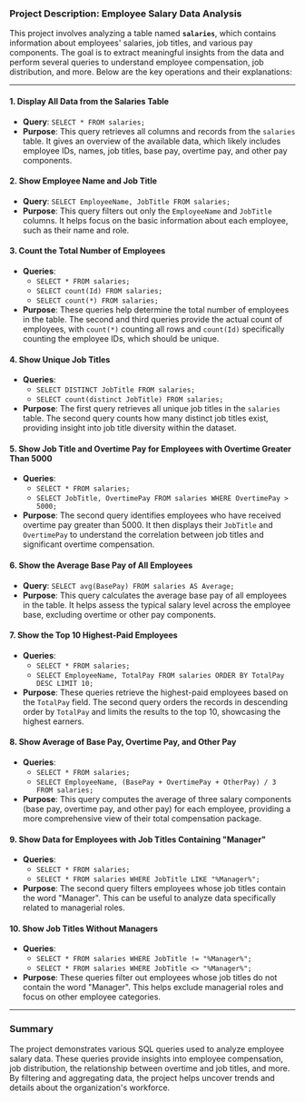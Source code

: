 ### Project Description: Employee Salary Data Analysis

This project involves analyzing a table named **`salaries`**, which contains information about employees' salaries, job titles, and various pay components. The goal is to extract meaningful insights from the data and perform several queries to understand employee compensation, job distribution, and more. Below are the key operations and their explanations:

---

#### 1. **Display All Data from the Salaries Table**
   - **Query**: `SELECT * FROM salaries;`
   - **Purpose**: This query retrieves all columns and records from the `salaries` table. It gives an overview of the available data, which likely includes employee IDs, names, job titles, base pay, overtime pay, and other pay components.

#### 2. **Show Employee Name and Job Title**
   - **Query**: `SELECT EmployeeName, JobTitle FROM salaries;`
   - **Purpose**: This query filters out only the `EmployeeName` and `JobTitle` columns. It helps focus on the basic information about each employee, such as their name and role.

#### 3. **Count the Total Number of Employees**
   - **Queries**:
     - `SELECT * FROM salaries;`
     - `SELECT count(Id) FROM salaries;`
     - `SELECT count(*) FROM salaries;`
   - **Purpose**: These queries help determine the total number of employees in the table. The second and third queries provide the actual count of employees, with `count(*)` counting all rows and `count(Id)` specifically counting the employee IDs, which should be unique.

#### 4. **Show Unique Job Titles**
   - **Queries**:
     - `SELECT DISTINCT JobTitle FROM salaries;`
     - `SELECT count(distinct JobTitle) FROM salaries;`
   - **Purpose**: The first query retrieves all unique job titles in the `salaries` table. The second query counts how many distinct job titles exist, providing insight into job title diversity within the dataset.

#### 5. **Show Job Title and Overtime Pay for Employees with Overtime Greater Than 5000**
   - **Queries**:
     - `SELECT * FROM salaries;`
     - `SELECT JobTitle, OvertimePay FROM salaries WHERE OvertimePay > 5000;`
   - **Purpose**: The second query identifies employees who have received overtime pay greater than 5000. It then displays their `JobTitle` and `OvertimePay` to understand the correlation between job titles and significant overtime compensation.

#### 6. **Show the Average Base Pay of All Employees**
   - **Query**: `SELECT avg(BasePay) FROM salaries AS Average;`
   - **Purpose**: This query calculates the average base pay of all employees in the table. It helps assess the typical salary level across the employee base, excluding overtime or other pay components.

#### 7. **Show the Top 10 Highest-Paid Employees**
   - **Queries**:
     - `SELECT * FROM salaries;`
     - `SELECT EmployeeName, TotalPay FROM salaries ORDER BY TotalPay DESC LIMIT 10;`
   - **Purpose**: These queries retrieve the highest-paid employees based on the `TotalPay` field. The second query orders the records in descending order by `TotalPay` and limits the results to the top 10, showcasing the highest earners.

#### 8. **Show Average of Base Pay, Overtime Pay, and Other Pay**
   - **Queries**:
     - `SELECT * FROM salaries;`
     - `SELECT EmployeeName, (BasePay + OvertimePay + OtherPay) / 3 FROM salaries;`
   - **Purpose**: This query computes the average of three salary components (base pay, overtime pay, and other pay) for each employee, providing a more comprehensive view of their total compensation package.

#### 9. **Show Data for Employees with Job Titles Containing "Manager"**
   - **Queries**:
     - `SELECT * FROM salaries;`
     - `SELECT * FROM salaries WHERE JobTitle LIKE "%Manager%";`
   - **Purpose**: The second query filters employees whose job titles contain the word "Manager". This can be useful to analyze data specifically related to managerial roles.

#### 10. **Show Job Titles Without Managers**
   - **Queries**:
     - `SELECT * FROM salaries WHERE JobTitle != "%Manager%";`
     - `SELECT * FROM salaries WHERE JobTitle <> "%Manager%";`
   - **Purpose**: These queries filter out employees whose job titles do not contain the word "Manager". This helps exclude managerial roles and focus on other employee categories.

---

### Summary

The project demonstrates various SQL queries used to analyze employee salary data. These queries provide insights into employee compensation, job distribution, the relationship between overtime and job titles, and more. By filtering and aggregating data, the project helps uncover trends and details about the organization's workforce.
